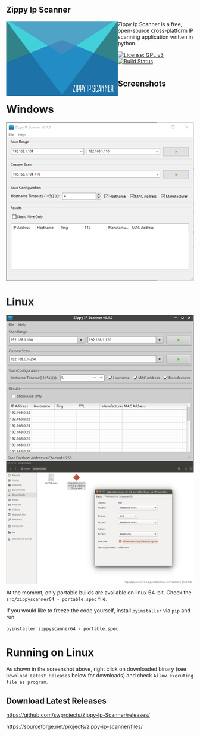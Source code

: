## Zippy Ip Scanner

<img align="left" src="zippyipscanner/splash.png?raw=true"/>

Zippy Ip Scanner is a free, open-source cross-platform IP scanning application written in python.

[![License: GPL v3](https://img.shields.io/badge/License-GPL%20v3-blue.svg)](https://www.gnu.org/licenses/old-licenses/gpl-3.0.en.html)
[![Build Status](https://travis-ci.org/swprojects/Zippy-Ip-Scanner.svg?branch=master)](https://travis-ci.org/swprojects/Zippy-Ip-Scanner)

#

## Screenshots

# Windows

<img align="center" src="resources/images/screen1.png?raw=true"/>

# Linux

<img align="center" src="resources/images/screen2.png?raw=true"/>

<img align="center" src="resources/images/screen3.png?raw=true"/>

At the moment, only portable builds are available on linux 64-bit. Check the ```src/zippyscanner64 - portable.spec```
file.

If you would like to freeze the code yourself, install ```pyinstaller``` via ```pip``` and run

```pyinstaller zippyscanner64 - portable.spec```

# Running on Linux

As shown in the screenshot above, right click on downloaded binary (see ```Download Latest Releases``` below for downloads) and check ```Allow executing file as program```.


## Download Latest Releases

https://github.com/swprojects/Zippy-Ip-Scanner/releases/

https://sourceforge.net/projects/zippy-ip-scanner/files/